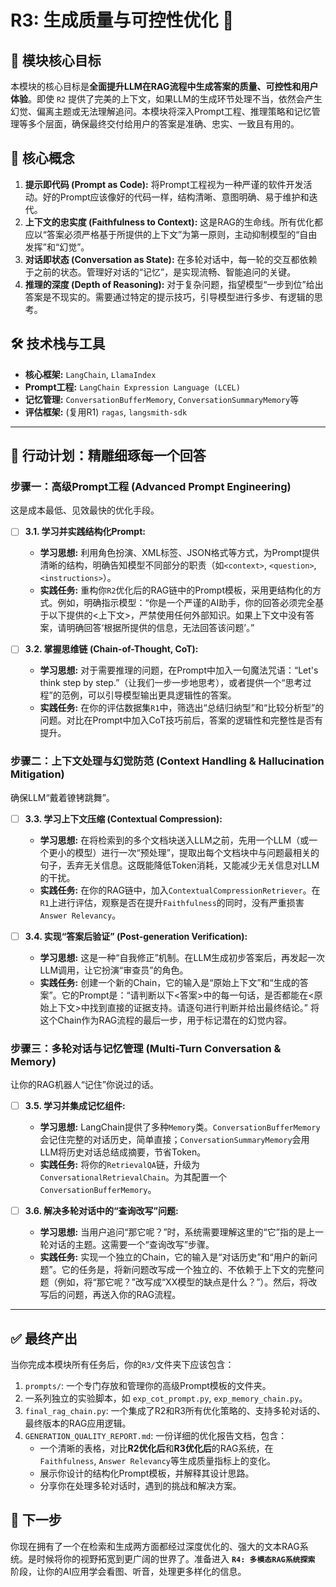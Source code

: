 # R3: 生成质量与可控性优化 🤖

## 🎯 模块核心目标

本模块的核心目标是**全面提升LLM在RAG流程中生成答案的质量、可控性和用户体验**。即使 `R2` 提供了完美的上下文，如果LLM的生成环节处理不当，依然会产生幻觉、偏离主题或无法理解追问。本模块将深入Prompt工程、推理策略和记忆管理等多个层面，确保最终交付给用户的答案是准确、忠实、一致且有用的。

## 🧠 核心概念

1.  **提示即代码 (Prompt as Code):** 将Prompt工程视为一种严谨的软件开发活动。好的Prompt应该像好的代码一样，结构清晰、意图明确、易于维护和迭代。
2.  **上下文的忠实度 (Faithfulness to Context):** 这是RAG的生命线。所有优化都应以“答案必须严格基于所提供的上下文”为第一原则，主动抑制模型的“自由发挥”和“幻觉”。
3.  **对话即状态 (Conversation as State):** 在多轮对话中，每一轮的交互都依赖于之前的状态。管理好对话的“记忆”，是实现流畅、智能追问的关键。
4.  **推理的深度 (Depth of Reasoning):** 对于复杂问题，指望模型“一步到位”给出答案是不现实的。需要通过特定的提示技巧，引导模型进行多步、有逻辑的思考。

## 🛠️ 技术栈与工具

*   **核心框架:** `LangChain`, `LlamaIndex`
*   **Prompt工程:** `LangChain Expression Language (LCEL)`
*   **记忆管理:** `ConversationBufferMemory`, `ConversationSummaryMemory`等
*   **评估框架:** (复用R1) `ragas`, `langsmith-sdk`

---

## 🚀 行动计划：精雕细琢每一个回答

### **步骤一：高级Prompt工程 (Advanced Prompt Engineering)**

这是成本最低、见效最快的优化手段。

*   [ ] **3.1. 学习并实践结构化Prompt:**
    *   **学习思想:** 利用角色扮演、XML标签、JSON格式等方式，为Prompt提供清晰的结构，明确告知模型不同部分的职责（如`<context>`, `<question>`, `<instructions>`）。
    *   **实践任务:** 重构你`R2`优化后的RAG链中的Prompt模板，采用更结构化的方式。例如，明确指示模型：“你是一个严谨的AI助手，你的回答必须完全基于以下提供的<上下文>，严禁使用任何外部知识。如果上下文中没有答案，请明确回答‘根据所提供的信息，无法回答该问题’。”

*   [ ] **3.2. 掌握思维链 (Chain-of-Thought, CoT):**
    *   **学习思想:** 对于需要推理的问题，在Prompt中加入一句魔法咒语：“Let's think step by step.”（让我们一步一步地思考），或者提供一个“思考过程”的范例，可以引导模型输出更具逻辑性的答案。
    *   **实践任务:** 在你的评估数据集`R1`中，筛选出“总结归纳型”和“比较分析型”的问题。对比在Prompt中加入CoT技巧前后，答案的逻辑性和完整性是否有提升。

### **步骤二：上下文处理与幻觉防范 (Context Handling & Hallucination Mitigation)**

确保LLM“戴着镣铐跳舞”。

*   [ ] **3.3. 学习上下文压缩 (Contextual Compression):**
    *   **学习思想:** 在将检索到的多个文档块送入LLM之前，先用一个LLM（或一个更小的模型）进行一次“预处理”，提取出每个文档块中与问题最相关的句子，丢弃无关信息。这既能降低Token消耗，又能减少无关信息对LLM的干扰。
    *   **实践任务:** 在你的RAG链中，加入`ContextualCompressionRetriever`。在`R1`上进行评估，观察是否在提升`Faithfulness`的同时，没有严重损害`Answer Relevancy`。

*   [ ] **3.4. 实现“答案后验证” (Post-generation Verification):**
    *   **学习思想:** 这是一种“自我修正”机制。在LLM生成初步答案后，再发起一次LLM调用，让它扮演“审查员”的角色。
    *   **实践任务:** 创建一个新的Chain，它的输入是“原始上下文”和“生成的答案”。它的Prompt是：“请判断以下<答案>中的每一句话，是否都能在<原始上下文>中找到直接的证据支持。请逐句进行判断并给出最终结论。” 将这个Chain作为RAG流程的最后一步，用于标记潜在的幻觉内容。

### **步骤三：多轮对话与记忆管理 (Multi-Turn Conversation & Memory)**

让你的RAG机器人“记住”你说过的话。

*   [ ] **3.5. 学习并集成记忆组件:**
    *   **学习思想:** LangChain提供了多种`Memory`类。`ConversationBufferMemory`会记住完整的对话历史，简单直接；`ConversationSummaryMemory`会用LLM将历史对话总结成摘要，节省Token。
    *   **实践任务:** 将你的`RetrievalQA`链，升级为`ConversationalRetrievalChain`。为其配置一个`ConversationBufferMemory`。

*   [ ] **3.6. 解决多轮对话中的“查询改写”问题:**
    *   **学习思想:** 当用户追问“那它呢？”时，系统需要理解这里的“它”指的是上一轮对话的主题。这需要一个“查询改写”步骤。
    *   **实践任务:** 实现一个独立的Chain，它的输入是“对话历史”和“用户的新问题”。它的任务是，将新问题改写成一个独立的、不依赖于上下文的完整问题（例如，将“那它呢？”改写成“XX模型的缺点是什么？”）。然后，将改写后的问题，再送入你的RAG流程。

---

## ✅ 最终产出

当你完成本模块所有任务后，你的`R3/`文件夹下应该包含：

1.  `prompts/`: 一个专门存放和管理你的高级Prompt模板的文件夹。
2.  一系列独立的实验脚本，如 `exp_cot_prompt.py`, `exp_memory_chain.py`。
3.  `final_rag_chain.py`: 一个集成了R2和R3所有优化策略的、支持多轮对话的、最终版本的RAG应用逻辑。
4.  `GENERATION_QUALITY_REPORT.md`: 一份详细的优化报告文档，包含：
    *   一个清晰的表格，对比**R2优化后**和**R3优化后**的RAG系统，在`Faithfulness`, `Answer Relevancy`等生成质量指标上的变化。
    *   展示你设计的结构化Prompt模板，并解释其设计思路。
    *   分享你在处理多轮对话时，遇到的挑战和解决方案。

## 🚀 下一步

你现在拥有了一个在检索和生成两方面都经过深度优化的、强大的文本RAG系统。是时候将你的视野拓宽到更广阔的世界了。准备进入 **`R4: 多模态RAG系统探索`** 阶段，让你的AI应用学会看图、听音，处理更多样化的信息。